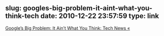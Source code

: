 slug: googles-big-problem-it-aint-what-you-think-tech
date: 2010-12-22 23:57:59
type: link
---

[Google’s Big Problem: It Ain’t What You Think: Tech News «](http://gigaom.com/2010/12/21/google’s-big-problem-it-ain’t-what-you-think/)
